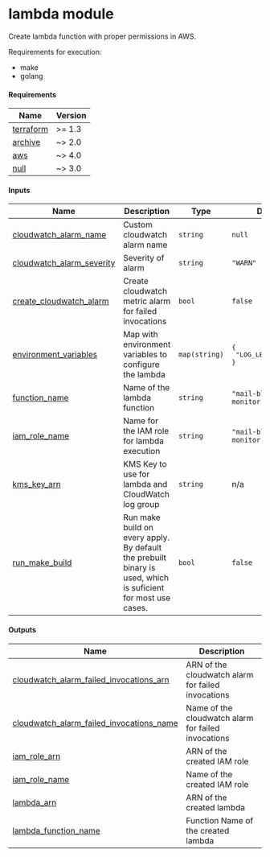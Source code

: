 lambda module
===

Create lambda function with proper permissions in AWS.

Requirements for execution:
- make
- golang

<!-- BEGINNING OF PRE-COMMIT-TERRAFORM DOCS HOOK -->
#### Requirements

| Name | Version |
|------|---------|
| <a name="requirement_terraform"></a> [terraform](#requirement\_terraform) | >= 1.3 |
| <a name="requirement_archive"></a> [archive](#requirement\_archive) | ~> 2.0 |
| <a name="requirement_aws"></a> [aws](#requirement\_aws) | ~> 4.0 |
| <a name="requirement_null"></a> [null](#requirement\_null) | ~> 3.0 |

#### Inputs

| Name | Description | Type | Default | Required |
|------|-------------|------|---------|:--------:|
| <a name="input_cloudwatch_alarm_name"></a> [cloudwatch\_alarm\_name](#input\_cloudwatch\_alarm\_name) | Custom cloudwatch alarm name | `string` | `null` | no |
| <a name="input_cloudwatch_alarm_severity"></a> [cloudwatch\_alarm\_severity](#input\_cloudwatch\_alarm\_severity) | Severity of alarm | `string` | `"WARN"` | no |
| <a name="input_create_cloudwatch_alarm"></a> [create\_cloudwatch\_alarm](#input\_create\_cloudwatch\_alarm) | Create cloudwatch metric alarm for failed invocations | `bool` | `false` | no |
| <a name="input_environment_variables"></a> [environment\_variables](#input\_environment\_variables) | Map with environment variables to configure the lambda | `map(string)` | <pre>{<br>  "LOG_LEVEL": "warn"<br>}</pre> | no |
| <a name="input_function_name"></a> [function\_name](#input\_function\_name) | Name of the lambda function | `string` | `"mail-blocklist-monitor"` | no |
| <a name="input_iam_role_name"></a> [iam\_role\_name](#input\_iam\_role\_name) | Name for the IAM role for lambda execution | `string` | `"mail-blocklist-monitor"` | no |
| <a name="input_kms_key_arn"></a> [kms\_key\_arn](#input\_kms\_key\_arn) | KMS Key to use for lambda and CloudWatch log group | `string` | n/a | yes |
| <a name="input_run_make_build"></a> [run\_make\_build](#input\_run\_make\_build) | Run make build on every apply. By default the prebuilt binary is used, which is suficient for most use cases. | `bool` | `false` | no |

#### Outputs

| Name | Description |
|------|-------------|
| <a name="output_cloudwatch_alarm_failed_invocations_arn"></a> [cloudwatch\_alarm\_failed\_invocations\_arn](#output\_cloudwatch\_alarm\_failed\_invocations\_arn) | ARN of the cloudwatch alarm for failed invocations |
| <a name="output_cloudwatch_alarm_failed_invocations_name"></a> [cloudwatch\_alarm\_failed\_invocations\_name](#output\_cloudwatch\_alarm\_failed\_invocations\_name) | Name of the cloudwatch alarm for failed invocations |
| <a name="output_iam_role_arn"></a> [iam\_role\_arn](#output\_iam\_role\_arn) | ARN of the created IAM role |
| <a name="output_iam_role_name"></a> [iam\_role\_name](#output\_iam\_role\_name) | Name of the created IAM role |
| <a name="output_lambda_arn"></a> [lambda\_arn](#output\_lambda\_arn) | ARN of the created lambda |
| <a name="output_lambda_function_name"></a> [lambda\_function\_name](#output\_lambda\_function\_name) | Function Name of the created lambda |
<!-- END OF PRE-COMMIT-TERRAFORM DOCS HOOK -->
